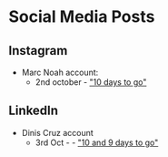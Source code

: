 # Social Media Posts


## Instagram


- Marc Noah account:
  - 2nd october - ["10 days to go"](https://www.instagram.com/p/DPUxwOCCK0l)

## LinkedIn

- Dinis Cruz account
  - 3rd Oct -  - ["10 and 9 days to go"](https://www.linkedin.com/posts/diniscruz_next-sunday-im-playing-with-my-good-friend-activity-7380011036449460224-J8Od/)
